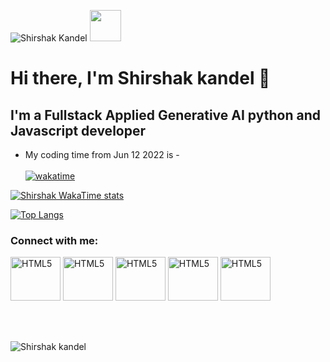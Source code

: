 <p align="left"><img src="https://komarev.com/ghpvc/?username=Shirshakkandel&label=Profile%20views&color=0e75b6&style=flat" alt="Shirshak Kandel" /> <img src="https://media.giphy.com/media/mGcNjsfWAjY5AEZNw6/giphy.gif" width="50"> </p>

# Hi there, I'm Shirshak kandel 👋 
## I'm a Fullstack Applied Generative AI python and Javascript developer

-  My coding time from Jun 12 2022 is - <br> <br>
[![wakatime](https://wakatime.com/badge/user/1a9949ef-8f0c-4041-91ee-2e53b450be83.svg)](https://wakatime.com/@1a9949ef-8f0c-4041-91ee-2e53b450be83)


[![Shirshak WakaTime stats](https://github-readme-stats.vercel.app/api/wakatime?username=shirshakkandel)](https://github-readme-stats.vercel.app/api/wakatime?username=shirshakkandel)

[![Top Langs](https://github-readme-stats.vercel.app/api/top-langs/?username=shirshakkandel)](https://github-readme-stats.vercel.app/api/top-langs/?username=shirshakkandel)

### Connect with me:

[<img alt="HTML5" width="80px" height="70px" title="linkedin" src="https://upload.wikimedia.org/wikipedia/commons/thumb/c/ca/LinkedIn_logo_initials.png/768px-LinkedIn_logo_initials.png"/>](https://www.linkedin.com/in/shirshak-kandel-a96187191/)
[<img alt="HTML5" width="80px" height="70px" title="fiverr" src="https://fiverr-res.cloudinary.com/image/upload/f_auto,q_auto/v1/attachments/generic_asset/asset/5c837aac7c42de1f9f125cff37ab2c70-1612076004546/fiverr-og-logo.png"/>](https://www.fiverr.com/shirshak_kandel)
[<img alt="HTML5" width="80px" height="70px" title="Upwork" src="https://upload.wikimedia.org/wikipedia/commons/thumb/f/f4/Upwork_Logo.svg/220px-Upwork_Logo.svg.png"/>](https://www.upwork.com/freelancers/~0199f424bb1725b3e8)
[<img alt="HTML5" width="80px" height="70px" title="Grepper" src="https://d2441bdvuxbh7t.cloudfront.net/web/images/grepper_and_logo.jpeg"/>](https://www.codegrepper.com/profile/shirshak)
[<img alt="HTML5" width="80px" height="70px" title="StackOverflow" src="https://pbs.twimg.com/profile_images/1220067947798024192/30eZhfxx_400x400.png"/>](https://stackoverflow.com/users/19426917/shirshak-kandel)






<br/><br/>
<p><img align="center" src="https://github-readme-streak-stats.herokuapp.com/?user=shirshakkandel&theme=dark" alt="Shirshak kandel" /></p>
<br/><br/>


<br>
